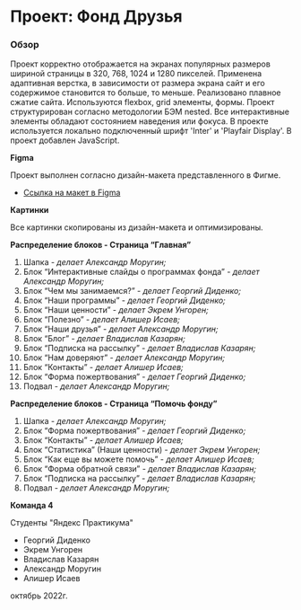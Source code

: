 # Проект: Фонд Друзья

### Обзор

Проект корректно отображается на экранах популярных размеров шириной страницы в 320, 768, 1024 и 1280 пикселей.
Применена адаптивная верстка, в зависимости от размера экрана сайт и его содержимое становится то больше, то меньше.
Реализовано плавное сжатие сайта. Используются flexbox, grid элементы, формы.
Проект структурирован согласно методологии БЭМ nested.
Все интерактивные элементы обладают состоянием наведения или фокуса.
В проекте используется локально подключенный шрифт 'Inter' и 'Playfair Display'.
В проект добавлен JavaScript.


**Figma**

Проект выполнен согласно дизайн-макета представленного в Фигме.
* [Ссылка на макет в Figma](https://www.figma.com/file/mOCTA1MNqW5l41Kmc1YzU8/%D0%A4%D0%BE%D0%BD%D0%B4-%D0%94%D1%80%D1%83%D0%B7%D1%8C%D1%8F?node-id=1%3A2)


**Картинки**

Все картинки скопированы из дизайн-макета и оптимизированы.


**Распределение блоков - Страница “Главная”**

1. Шапка - *делает Александр Моругин;*
2. Блок “Интерактивные слайды о программах фонда” - *делает Александр Моругин;*
3. Блок “Чем мы занимаемся?” - *делает Георгий Диденко;*
4. Блок “Наши программы” - *делает Георгий Диденко;*
5. Блок “Наши ценности” - *делает Экрем Унгорен;*
6. Блок “Полезно” - *делает Алишер Исаев;*
7. Блок “Наши друзья” - *делает Александр Моругин;*
8. Блок “Блог” - *делает Владислав Казарян;*
9. Блок “Подписка на рассылку” - *делает Владислав Казарян;*
10. Блок “Нам доверяют” - *делает Александр Моругин;*
11. Блок “Контакты” - *делает Алишер Исаев;*
12. Блок “Форма пожертвования” - *делает Георгий Диденко;*
13. Подвал - *делает Александр Моругин;*


**Распределение блоков - Страница “Помочь фонду”**

1. Шапка - *делает Александр Моругин;*
2. Блок “Форма пожертвования” - *делает Георгий Диденко;*
3. Блок “Контакты” - *делает Алишер Исаев;*
4. Блок “Статистика” (Наши ценности) - *делает Экрем Унгорен;*
5. Блок “Как еще вы можете помочь” - *делает Алишер Исаев;*
6. Блок “Форма обратной связи” - *делает Владислав Казарян;*
7. Блок “Подписка на рассылку” - *делает Владислав Казарян;*
8. Подвал - *делает Александр Моругин;*


**Команда 4**

Студенты "Яндекс Практикума"

* Георгий Диденко
* Экрем Унгорен
* Владислав Казарян
* Александр Моругин
* Алишер Исаев

октябрь 2022г.
